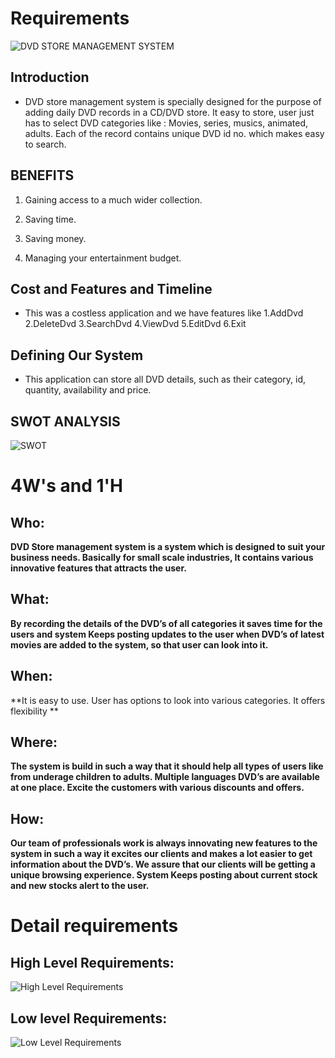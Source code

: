 # Requirements

![DVD STORE MANAGEMENT SYSTEM](https://github.com/abhinavrj/Project-Centauri/blob/main/5_IMAGES_AND_VIDEOS/DVD%20STORE%20MANAGEMENT%20SYSTEM.jpg)

## Introduction
 - DVD store management system is specially designed for the purpose of adding daily DVD records in a CD/DVD store. It easy to store, user just has to select DVD categories like : Movies, series, musics, animated, adults. Each of the record contains unique DVD id no. which makes easy to search.

## BENEFITS
  1. Gaining access to a much wider collection.
   
  2. Saving time.
   
  3. Saving money.
   
  4. Managing your entertainment budget.
  

## Cost and Features and Timeline
- This was a costless application and we have features like 1.AddDvd 2.DeleteDvd 3.SearchDvd 4.ViewDvd 5.EditDvd  6.Exit 

## Defining Our System
- This application can store all DVD details, such as their category, id, quantity, availability and price.

## SWOT ANALYSIS
![SWOT](https://github.com/abhinavrj/Project-Centauri/blob/main/1_REQUIREMENTS/SWOT%20ANALYSIS.png)

# 4W&#39;s and 1&#39;H

## Who:

**DVD Store management system is a system which is designed to suit your business needs. Basically for small scale industries, It contains various innovative features that attracts the user.**

## What:

**By recording the details of the DVD’s of all categories it saves time for the users and system Keeps posting updates to the user when DVD’s of latest movies are added to the system, so that user can look into it.**

## When:

**It is easy to use. 
User has options to look into various categories.
It offers flexibility
**

## Where:

**The system is build in such a way that it should help all types of users like from underage children to adults. Multiple languages DVD’s are available at one place. Excite the customers with various discounts and offers.**

## How:

**Our team of professionals work is always innovating new features to the system in such a way it excites our clients and makes a lot easier to get information about the DVD’s. We assure that our clients will be getting a unique browsing experience. System Keeps posting about current stock and new stocks alert to the user.**

# Detail requirements

## High Level Requirements:
![High Level Requirements](https://github.com/abhinavrj/Project-Centauri/blob/main/1_REQUIREMENTS/HIGH%20LEVEL%20REQUIREMENTS.jpg)



##  Low level Requirements:
![Low Level Requirements](https://github.com/abhinavrj/Project-Centauri/blob/main/1_REQUIREMENTS/LOW%20LEVEL%20REQUIREMENTS.jpg)

